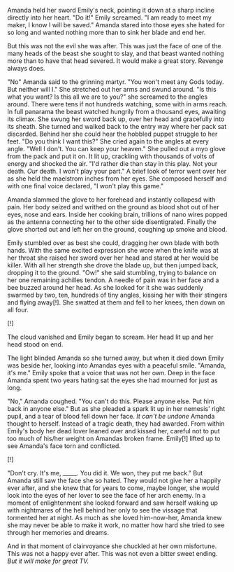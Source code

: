 <!-- after an epic battle -->

  Amanda held her sword Emily's neck, pointing it down at a sharp incline directly into her heart. "Do it!" Emily screamed. "I am ready to meet my maker, I know I will be saved." Amanda stared into those eyes she hated for so long and wanted nothing more than to sink her blade and end her.

  But this was not the evil she was after. This was just the face of one of the many heads of the beast she sought to slay, and that beast wanted nothing more than to have that head severed. It would make a great story. Revenge always does.

  "No" Amanda said to the grinning martyr. "You won\'t meet any Gods today. But neither will I." She stretched out her arms and swund around. "Is this what you want? Is this all we are to you?" she screamed to the angles around. There were tens if not hundreds watching, some with in arms reach. In full panarama the beast watched hungrily from a thousand eyes, awaiting its climax. She swung her sword back up, over her head and gracefully into its sheath. She turned and walked back to the entry way where her pack sat discarded. Behind her she could hear the hobbled puppet struggle to her feet. "Do you think I want this?" She cried again to the angles at every angle. "Well I don\'t. You can keep your heaven." She pulled out a myo glove from the pack and put it on. It lit up, crackling with thousands of volts of energy and shocked the air. "I\'d rather die than stay in this play. Not your death. *Our* death. I won\'t play your part." A brief look of terror went over her as she held the maelstrom inches from her eyes. She composed herself and with one final voice declared, "I won\'t play this game."

  Amanda slammed the glove to her forehead and instantly collapesd with pain. Her body seized and writhed on the ground as blood shot out of her eyes, nose and ears. Inside her cooking brain, trillions of nano wires popped as the antenna connecting her to the other side disentigrated. Finally the glove shorted out and left her on the ground, coughing up smoke and blood.

  Emily stumbled over as best she could, dragging her own blade with both hands. With the same excited expression she wore when the knife was at her throat she raised her sword over her head and stared at her would be killer. With all her strength she drove the blade up, but then jumped back, dropping it to the ground. "Ow!" she said stumbling, trying to balance on her one remaining achilles tendon. A needle of pain was in her face and a bee buzzed around her head. As she looked for it she was suddenly swarmed by two, ten, hundreds of tiny angles, kissing her with their stingers and flying away[!]. She swatted at them and fell to her knees, then down on all four.

[!] <!-- it should be noted elsewhre that this is how they implant wifi nodes thorughout the city -->

  The cloud vanished and Emily began to scream. Her head lit up and her head stood on end.

  The light blinded Amanda so she turned away, but when it died down Emily was beside her, looking into Amandas eyes with a peaceful smile. "Amanda, it\'s me." Emily spoke that a voice that was not her own. Deep in the face Amanda spent two years hating sat the eyes she had mourned for just as long.

  "No," Amanda coughed. "You can\'t do this. Please anyone else. Put him back in anyone else." But as she pleaded a spark lit up in her nemesis\' right pupil, and a tear of blood fell down her face. *It can\'t be undone* Amanda thought to herself. Instead of a tragic death, they had awarded. From within Emily\'s body her dead lover leaned over and kissed her, careful not to put too much of his/her weight on Amandas broken frame. Emily[!] lifted up to see Amanda\'s face torn and conflicted.

[!]<!-- start calling Emily by Amanda's lovers name... It'll have to be an androgenous name. Maybe a more girly name to make it weird that a boy has that name throughout the boom -->

  "Don\'t cry. It\'s me, _____. You did it. We won, they put me back." But Amanda still saw the face she so hated. They would not give her a happily ever after, and she knew that for years to come, maybe longer, she would look into the eyes of her lover to see the face of her arch enemy. In a moment of enlightenment she looked forward and saw herself waking up with nightmares of the hell behind her only to see the vissage that tormented her at night. As much as she loved him-now-her, Amanda knew she may never be able to make it work, no matter how hard she tried to see through her memories and dreams.

  And in that moment of clairvoyance she chuckled at her own misfortune. This was not a happy ever after. This was not even a bitter sweet ending. *But it will make for great TV.*
